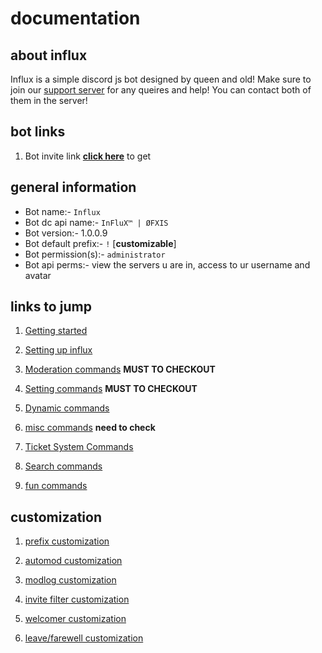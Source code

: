 # documentation 

## about influx
 Influx is a simple discord js bot designed by queen and old! Make sure to join our [support server](https://discord.gg/E4zGEUaGfM) for any queires and help! You can contact both of them in the server! 

## bot links
1. Bot invite link **[click here](https://discord.com/oauth2/authorize?client_id=792965362588713001&scope=bot&permissions=8)** to get

## general information
* Bot name:- `Influx`
* Bot dc api name:- `InFluX™ | ØFXIS`
* Bot version:- 1.0.0.9
* Bot default prefix:- `!` [**customizable**]
* Bot permission(s):- `administrator`
* Bot api perms:- view the servers u are in, access to ur username and avatar

## links to jump

1. [Getting started](#)

2. [Setting up influx](#)

3. [Moderation commands](#) **MUST TO CHECKOUT**

4. [Setting commands](#) **MUST TO CHECKOUT**

5. [Dynamic commands](#) 

6. [misc commands](#) **need to check**

7. [Ticket System Commands](#) 

8. [Search commands](#) 

9. [fun commands](#)

## customization 

1. [prefix customization](#)

2. [automod customization](#)

3. [modlog customization](#)

4. [invite filter customization](#)

5. [welcomer customization](#)

6. [leave/farewell customization](#)

